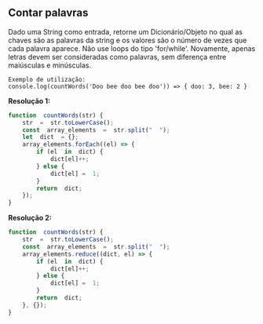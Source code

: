 ##  Contar palavras
Dado uma String como entrada, retorne um Dicionário/Objeto no qual as chaves são as palavras da string e os valores são o número de vezes que cada palavra aparece. Não use loops do tipo 'for/while'. Novamente, apenas letras devem ser consideradas como palavras, sem diferença entre maiúsculas e minúsculas. 

```text
Exemplo de utilização:
console.log(countWords('Doo bee doo bee doo')) => { doo: 3, bee: 2 }
```

**Resolução 1:**
```javascript
function  countWords(str) {
	str  =  str.toLowerCase();
	const  array_elements  =  str.split("  ");
	let  dict  = {};
	array_elements.forEach((el) => {
		if (el  in  dict) {
			dict[el]++;
		} else {
			dict[el] =  1;
		}
		return  dict;
	});
}
```

**Resolução 2:**
```javascript
function  countWords(str) {
	str  =  str.toLowerCase();
	const  array_elements  =  str.split("  ");
	array_elements.reduce((dict, el) => {
		if (el  in  dict) {
			dict[el]++;
		} else {
			dict[el] =  1;
		}
		return  dict;
	}, {});
}
```